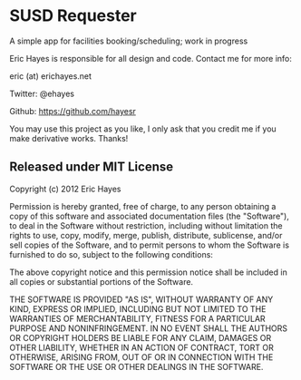 # SUSD Requester
A simple app for facilities booking/scheduling; work in progress

Eric Hayes is responsible for all design and code. 
Contact me for more info: 

eric (at) erichayes.net

Twitter: @ehayes

Github: https://github.com/hayesr

You may use this project as you like, I only ask that you credit me if you make derivative works. Thanks!

## Released under MIT License

Copyright (c) 2012 Eric Hayes

Permission is hereby granted, free of charge, to any person obtaining a copy of this software and associated documentation files (the "Software"), to deal in the Software without restriction, including without limitation the rights to use, copy, modify, merge, publish, distribute, sublicense, and/or sell copies of the Software, and to permit persons to whom the Software is furnished to do so, subject to the following conditions:

The above copyright notice and this permission notice shall be included in all copies or substantial portions of the Software.

THE SOFTWARE IS PROVIDED "AS IS", WITHOUT WARRANTY OF ANY KIND, EXPRESS OR IMPLIED, INCLUDING BUT NOT LIMITED TO THE WARRANTIES OF MERCHANTABILITY, FITNESS FOR A PARTICULAR PURPOSE AND NONINFRINGEMENT. IN NO EVENT SHALL THE AUTHORS OR COPYRIGHT HOLDERS BE LIABLE FOR ANY CLAIM, DAMAGES OR OTHER LIABILITY, WHETHER IN AN ACTION OF CONTRACT, TORT OR OTHERWISE, ARISING FROM, OUT OF OR IN CONNECTION WITH THE SOFTWARE OR THE USE OR OTHER DEALINGS IN THE SOFTWARE.